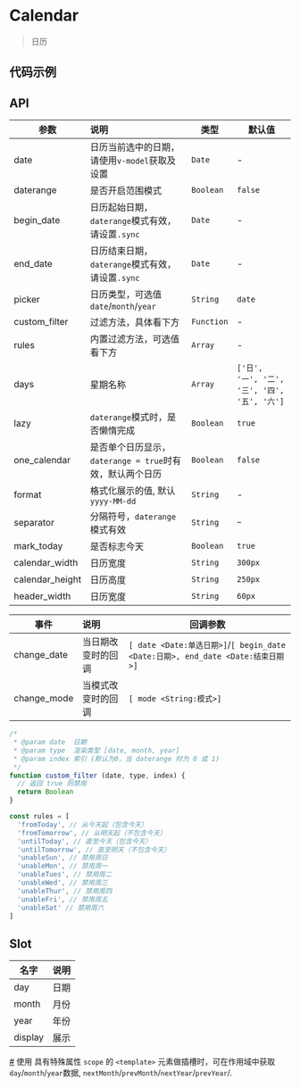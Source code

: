 # Calendar

> 日历

## 代码示例

<test></test>

<script>
  import test from '@/pages/demo/Calendar.vue';

  export default {
    components: {
      test
    }
  }
</script>

## API

| 参数 | 说明 | 类型 | 默认值 |
| ----|:-----| ---- | ---- |
| date | 日历当前选中的日期，请使用`v-model`获取及设置  | `Date` | - |
| daterange | 是否开启范围模式 | `Boolean` | `false` |
| begin_date | 日历起始日期，`daterange`模式有效，请设置`.sync`  | `Date` | - |
| end_date | 日历结束日期，`daterange`模式有效，请设置`.sync`  | `Date` | - |
| picker | 日历类型，可选值`date`/`month`/`year` | `String` | `date` |
| custom_filter | 过滤方法，具体看下方 | `Function` | - |
| rules | 内置过滤方法，可选值看下方 | `Array` | - |
| days | 星期名称 | `Array` | `['日', '一', '二', '三', '四', '五', '六']` |
| lazy |  `daterange`模式时，是否懒惰完成 | `Boolean` | `true` |
| one_calendar | 是否单个日历显示，`daterange = true`时有效，默认两个日历 | `Boolean` | `false` |
| format | 格式化展示的值, 默认`yyyy-MM-dd` | `String` | - |
| separator | 分隔符号，`daterange`模式有效 | `String` | ` ~ ` |
| mark_today | 是否标志今天 | `Boolean` | `true` |
| calendar_width | 日历宽度 | `String` | `300px` |
| calendar_height | 日历高度 | `String` | `250px` |
| header_width | 日历宽度 | `String` | `60px` |

| 事件 | 说明 | 回调参数 |
| ----|:-----| ---- |
| change_date | 当日期改变时的回调 | `[ date <Date:单选日期>]`/`[ begin_date <Date:日期>, end_date <Date:结束日期>]` |
| change_mode | 当模式改变时的回调 | `[ mode <String:模式>]` |

```js
/*
 * @param date  日期
 * @param type  渲染类型 [date, month, year]
 * @param index 索引 (默认为0，当 daterange 时为 0 或 1)
 */
function custom_filter (date, type, index) {
  // 返回 true 则禁用
  return Boolean
}

const rules = [
  'fromToday', // 从今天起（包含今天）
  'fromTomorrow', // 从明天起（不包含今天）
  'untilToday', // 直至今天（包含今天）
  'untilTomorrow', // 直至明天（不包含今天）
  'unableSun', // 禁用周日
  'unableMon', // 禁用周一
  'unableTues', // 禁用周二
  'unableWed', // 禁用周三
  'unableThur', // 禁用周四
  'unableFri', // 禁用周五
  'unableSat' // 禁用周六
]
```

## Slot

| 名字 | 说明 |
| ----|:-----|
| day | 日期 |
| month | 月份 |
| year | 年份 |
| display |  展示 |

[#](https://vuefe.cn/v2/guide/components.html#作用域插槽) 使用 具有特殊属性 `scope` 的 `<template>` 元素做插槽时，可在作用域中获取 `day`/`month`/`year`数据, `nextMonth`/`prevMonth`/`nextYear`/`prevYear`/.

